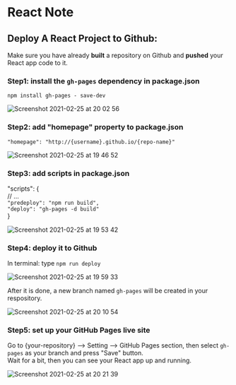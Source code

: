 # React Note

## Deploy A React Project to Github:
Make sure you have already **built** a repository on Github and **pushed** your React app code to it.

### Step1: install the `gh-pages` dependency in package.json 
`npm install gh-pages - save-dev`

![Screenshot 2021-02-25 at 20 02 56](https://user-images.githubusercontent.com/13745974/109210392-a61a1080-77a4-11eb-9358-df9b45fe334a.png)

### Step2: add "homepage" property to package.json
`"homepage": "http://{username}.github.io/{repo-name}"`

![Screenshot 2021-02-25 at 19 46 52](https://user-images.githubusercontent.com/13745974/109208639-74a04580-77a2-11eb-90ba-b5059fa95321.png)

### Step3: add scripts in package.json
"scripts": {<br/>
// ...<br/>
`"predeploy": "npm run build",`<br/>
`"deploy": "gh-pages -d build"`<br/>
}

![Screenshot 2021-02-25 at 19 53 42](https://user-images.githubusercontent.com/13745974/109209362-5dae2300-77a3-11eb-9ec5-aec1c98318b4.png)

### Step4: deploy it to Github
In terminal: type `npm run deploy`

![Screenshot 2021-02-25 at 19 59 33](https://user-images.githubusercontent.com/13745974/109210001-27bd6e80-77a4-11eb-9ecf-f976b63afa19.png)

After it is done, a new branch named `gh-pages` will be created in your respository.

![Screenshot 2021-02-25 at 20 10 54](https://user-images.githubusercontent.com/13745974/109211117-b088da00-77a5-11eb-8404-76be1b067029.png)

### Step5: set up your GitHub Pages live site
Go to {your-repository} --> Setting --> GitHub Pages section, then select `gh-pages` as your branch and press "Save" button.<br/>
Wait for a bit, then you can see your React app up and running.

![Screenshot 2021-02-25 at 20 21 39](https://user-images.githubusercontent.com/13745974/109212371-57ba4100-77a7-11eb-8d32-f7350458667c.png)
